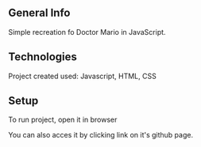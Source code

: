 ## General Info
Simple recreation fo Doctor Mario in JavaScript.

## Technologies
Project created used:
Javascript, 
HTML,
CSS

## Setup
To run project, open it in browser

You can also acces it by clicking link on it's github page.
